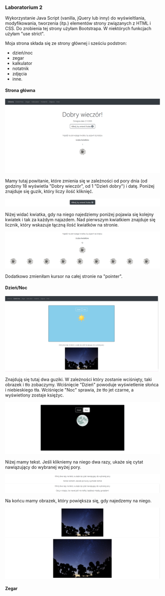 ### Laboratorium 2
Wykorzystanie Java Script (vanilla, jQuery lub inny) do wyświeltlania, modyfikowania, tworzenia (itp.) elementów strony związanych z HTML i CSS.
Do zrobienia tej strony użyłam Bootstrapa. W niektórych funkcjach użyłam "use strict".

Moja strona składa się ze strony głównej i sześciu podstron:
- dzień/noc
- zegar
- kalkulator
- notatnik
- zdjęcia
- inne.

#### Strona główna
![glowna](https://github.com/kamilanagorska/projektowanie-serwisow-www-nagorska-185ic/blob/main/Laboratorium2/images/glowna.png?raw=true)

Mamy tutaj powitanie, które zmienia się w zależności od pory dnia (od godziny 18 wyświetla "Dobry wieczór", od 1 "Dzień dobry") i datę. Poniżej znajduje się guzik, który liczy ilość kliknięć.

![guzik](https://github.com/kamilanagorska/projektowanie-serwisow-www-nagorska-185ic/blob/main/Laboratorium2/images/guzik.png?raw=true)

Niżej widać kwiatka, gdy na niego najedziemy poniżej pojawia się kolejny kwiatek i tak za każdym najazdem. Nad pierwszym kwiatkiem znajduje się licznik, który wskazuje łączną ilość kwiatków na stronie.

![kwiatek](https://github.com/kamilanagorska/projektowanie-serwisow-www-nagorska-185ic/blob/main/Laboratorium2/images/kwiatek.png?raw=true)

Dodatkowo zmieniłam kursor na całej stronie na "pointer".

#### Dzień/Noc
![dziennoc](https://github.com/kamilanagorska/projektowanie-serwisow-www-nagorska-185ic/blob/main/Laboratorium2/images/dziennoc.png?raw=true)

Znajdują się tutaj dwa guziki. W zależności który zostanie wciśnięty, taki obrazek i tło zobaczymy. Wciśnięcie "Dzień" powoduje wyświetlenie słońca i niebieskiego tła. Wciśnięcie "Noc" sprawia, że tło jet czarne, a wyświetlony zostaje księżyc. 

![noc](https://github.com/kamilanagorska/projektowanie-serwisow-www-nagorska-185ic/blob/main/Laboratorium2/images/noc.png?raw=true)

Niżej mamy tekst. Jeśli klikniemy na niego dwa razy, ukaże się cytat nawiązujący do wybranej wyżej pory.

![cytatdzien](https://github.com/kamilanagorska/projektowanie-serwisow-www-nagorska-185ic/blob/main/Laboratorium2/images/cytatdzien.png?raw=true)
![cytatnoc](https://github.com/kamilanagorska/projektowanie-serwisow-www-nagorska-185ic/blob/main/Laboratorium2/images/cytatnoc.png?raw=true)

Na końcu mamy obrazek, który powiększa się, gdy najedzemy na niego.

![nocprzed](https://github.com/kamilanagorska/projektowanie-serwisow-www-nagorska-185ic/blob/main/Laboratorium2/images/nocprzed.png?raw=true)
![nocpo](https://github.com/kamilanagorska/projektowanie-serwisow-www-nagorska-185ic/blob/main/Laboratorium2/images/nocpo.png?raw=true)

#### Zegar